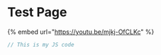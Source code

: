 # Test Page

{% embed url="https://youtu.be/mjkj-OfCLKc" %}

```javascript
// This is my JS code
```

